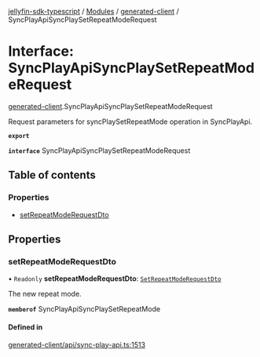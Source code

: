 [jellyfin-sdk-typescript](../README.md) / [Modules](../modules.md) / [generated-client](../modules/generated_client.md) / SyncPlayApiSyncPlaySetRepeatModeRequest

# Interface: SyncPlayApiSyncPlaySetRepeatModeRequest

[generated-client](../modules/generated_client.md).SyncPlayApiSyncPlaySetRepeatModeRequest

Request parameters for syncPlaySetRepeatMode operation in SyncPlayApi.

**`export`**

**`interface`** SyncPlayApiSyncPlaySetRepeatModeRequest

## Table of contents

### Properties

- [setRepeatModeRequestDto](generated_client.SyncPlayApiSyncPlaySetRepeatModeRequest.md#setrepeatmoderequestdto)

## Properties

### setRepeatModeRequestDto

• `Readonly` **setRepeatModeRequestDto**: [`SetRepeatModeRequestDto`](generated_client.SetRepeatModeRequestDto.md)

The new repeat mode.

**`memberof`** SyncPlayApiSyncPlaySetRepeatMode

#### Defined in

[generated-client/api/sync-play-api.ts:1513](https://github.com/thornbill/jellyfin-sdk-typescript/blob/b0f5501/src/generated-client/api/sync-play-api.ts#L1513)
